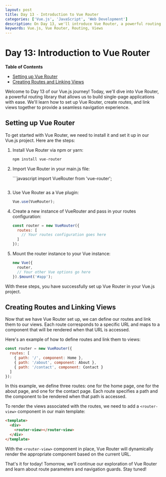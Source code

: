 ```yaml
---
layout: post
title: Day 13 - Introduction to Vue Router
categories: ['Vue.js', 'JavaScript', 'Web Development']
description: On Day 13, we'll introduce Vue Router, a powerful routing library for Vue.js, and learn how to set it up, create routes, and link views.
keywords: Vue.js, Vue Router, Routing, Views
---
```

# Day 13: Introduction to Vue Router

**Table of Contents**
- [Setting up Vue Router](#setting-up-vue-router)
- [Creating Routes and Linking Views](#creating-routes-and-linking-views)

Welcome to Day 13 of our Vue.js journey! Today, we'll dive into Vue Router, a powerful routing library that allows us to build single-page applications with ease. We'll learn how to set up Vue Router, create routes, and link views together to provide a seamless navigation experience.

## Setting up Vue Router

To get started with Vue Router, we need to install it and set it up in our Vue.js project. Here are the steps:

1. Install Vue Router via npm or yarn:

   ```bash
   npm install vue-router
   ```

2. Import Vue Router in your main.js file:

   ​```javascript
   import VueRouter from 'vue-router';
   ```

1. Use Vue Router as a Vue plugin:

   ```javascript
   Vue.use(VueRouter);
   ```

2. Create a new instance of VueRouter and pass in your routes configuration:

   ```javascript
   const router = new VueRouter({
     routes: [
       // Your routes configuration goes here
     ]
   });
   ```

3. Mount the router instance to your Vue instance:

   ```javascript
   new Vue({
     router,
     // Your other Vue options go here
   }).$mount('#app');
   ```

With these steps, you have successfully set up Vue Router in your Vue.js project.

## Creating Routes and Linking Views

Now that we have Vue Router set up, we can define our routes and link them to our views. Each route corresponds to a specific URL and maps to a component that will be rendered when that URL is accessed.

Here's an example of how to define routes and link them to views:

```javascript
const router = new VueRouter({
  routes: [
    { path: '/', component: Home },
    { path: '/about', component: About },
    { path: '/contact', component: Contact }
  ]
});
```

In this example, we define three routes: one for the home page, one for the about page, and one for the contact page. Each route specifies a path and the component to be rendered when that path is accessed.

To render the views associated with the routes, we need to add a `<router-view>` component in our main template:

```html
<template>
  <div>
    <router-view></router-view>
  </div>
</template>
```

With the `<router-view>` component in place, Vue Router will dynamically render the appropriate component based on the current URL.

That's it for today! Tomorrow, we'll continue our exploration of Vue Router and learn about route parameters and navigation guards. Stay tuned!
